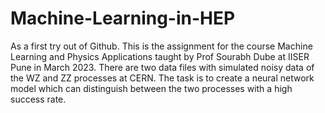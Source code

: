 # Machine-Learning-in-HEP

As a first try out of Github. This is the assignment for the course Machine Learning and Physics Applications taught by Prof Sourabh Dube at IISER Pune in March 2023. There are two data files with simulated noisy data of the WZ and ZZ processes at CERN. The task is to create a neural network model which can distinguish between the two processes with a high success rate. 
